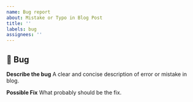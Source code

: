 ```yaml
---
name: Bug report
about: Mistake or Typo in Blog Post
title: ''
labels: bug
assignees: ''
---
```


## 🐛 Bug
**Describe the bug**
A clear and concise description of error or mistake in blog.

**Possible Fix**
What probably should be the fix.
